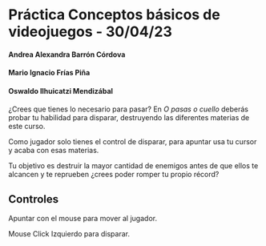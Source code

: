 # Práctica Conceptos básicos de videojuegos - 30/04/23

#### Andrea Alexandra Barrón Córdova
#### Mario Ignacio Frías Piña
#### Oswaldo Ilhuicatzi Mendizábal

¿Crees que tienes lo necesario para pasar? 
En *O pasas o cuello*  deberás probar tu habilidad para disparar, destruyendo las diferentes materias de este curso.

Como jugador solo tienes el control de disparar, para apuntar usa tu cursor y acaba con esas materias.

Tu objetivo es destruir la mayor cantidad de enemigos antes de que ellos te alcancen y te reprueben ¿crees poder romper tu propio récord?

## Controles

Apuntar con el mouse para mover al jugador.

Mouse Click Izquierdo para disparar.